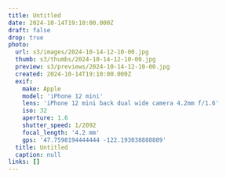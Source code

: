 ```yaml
---
title: Untitled
date: 2024-10-14T19:10:00.000Z
draft: false
drop: true
photo:
  url: s3/images/2024-10-14-12-10-00.jpg
  thumb: s3/thumbs/2024-10-14-12-10-00.jpg
  preview: s3/previews/2024-10-14-12-10-00.jpg
  created: 2024-10-14T19:10:00.000Z
  exif:
    make: Apple
    model: 'iPhone 12 mini'
    lens: 'iPhone 12 mini back dual wide camera 4.2mm f/1.6'
    iso: 32
    aperture: 1.6
    shutter_speed: 1/2092
    focal_length: '4.2 mm'
    gps: '47.7598194444444 -122.193038888889'
  title: Untitled
  caption: null
links: []
---
```

